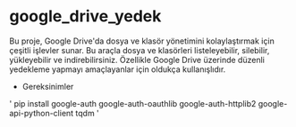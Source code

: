 # google_drive_yedek

Bu proje, Google Drive'da dosya ve klasör yönetimini kolaylaştırmak için çeşitli işlevler sunar. Bu araçla dosya ve klasörleri listeleyebilir, silebilir, yükleyebilir ve indirebilirsiniz. Özellikle Google Drive üzerinde düzenli yedekleme yapmayı amaçlayanlar için oldukça kullanışlıdır.

* Gereksinimler

' pip install google-auth google-auth-oauthlib google-auth-httplib2 google-api-python-client tqdm '

